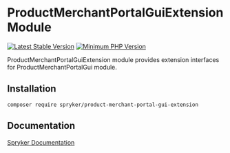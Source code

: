 # ProductMerchantPortalGuiExtension Module
[![Latest Stable Version](https://poser.pugx.org/spryker/product-merchant-portal-gui-extension/v/stable.svg)](https://packagist.org/packages/spryker/product-merchant-portal-gui-extension)
[![Minimum PHP Version](https://img.shields.io/badge/php-%3E%3D%207.4-8892BF.svg)](https://php.net/)

ProductMerchantPortalGuiExtension module provides extension interfaces for ProductMerchantPortalGui module.

## Installation

```
composer require spryker/product-merchant-portal-gui-extension
```

## Documentation

[Spryker Documentation](https://docs.spryker.com)
